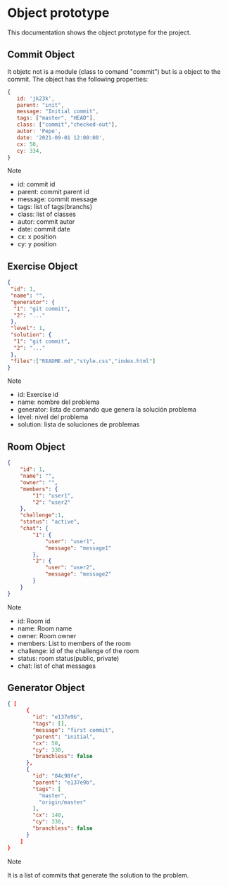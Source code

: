 # Object prototype

This documentation shows the object prototype for the project.

## Commit Object

 It objetc not is a module (class to comand "commit") but is a object to the commit. The object has the following properties:

 ```javascript
 {
    id: 'jk23k',
    parent: "init",
    message: "Initial commit",
    tags: ["master", "HEAD"],
    class: ["commit","checked-out"],
    autor: 'Pepe',
    date: '2021-09-01 12:00:00',
    cx: 50,
    cy: 334,
}
```

> [!NOTE]
>
> - id: commit id
> - parent: commit parent id
> - message: commit message
> - tags: list of tags(branchs)
> - class: list of classes
> - autor: commit autor
> - date: commit date
> - cx: x position
> - cy: y position

## Exercise Object

```JSON
{
 "id": 1,
 "name": "",
 "generator": {
  "1": "git commit",
  "2": "..."
 },
 "level": 1,
 "solution": {
  "1": "git commit",
  "2": "..."
 },
 "files":["README.md","style.css","index.html"]
}
```

> [!NOTE]
>
> - id: Exercise id
> - name: nombre del problema
> - generator: lista de comando que genera la solución problema
> - level: nivel del problema
> - solution: lista de soluciones de problemas

## Room Object

```JSON
{
    "id": 1,
    "name": "",
    "owner": "",
    "members": {
        "1": "user1",
        "2": "user2"
    },
    "challenge":1,
    "status": "active",
    "chat": {
        "1": {
            "user": "user1",
            "message": "message1"
        },
        "2": {
            "user": "user2",
            "message": "message2"
        }
    }
}
```

> [!NOTE]
>
> - id: Room id
> - name: Room name
> - owner: Room owner
> - members: List to members of the room
> - challenge: id of the challenge of the room
> - status: room status(public, private)
> - chat: list of chat messages

## Generator Object

```JSON
{ [
      {
        "id": "e137e9b",
        "tags": [],
        "message": "first commit",
        "parent": "initial",
        "cx": 50,
        "cy": 330,
        "branchless": false
      },
      {
        "id": "84c98fe",
        "parent": "e137e9b",
        "tags": [
          "master",
          "origin/master"
        ],
        "cx": 140,
        "cy": 330,
        "branchless": false
      }
    ]
}
```

> [!NOTE]
>
> It is a list of commits that generate the solution to the problem.
